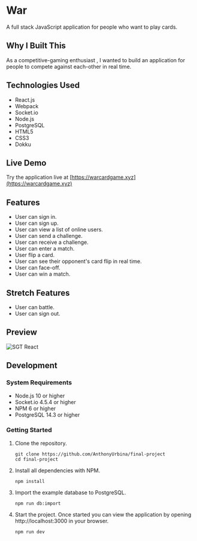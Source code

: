 # War

A full stack JavaScript application for people who want to play cards.


## Why I Built This

As a competitive-gaming enthusiast , I wanted to build an application for people to compete against each-other in real time.

## Technologies Used

- React.js
- Webpack
- Socket.io
- Node.js
- PostgreSQL
- HTML5
- CSS3
- Dokku

## Live Demo

Try the application live at [https://warcardgame.xyz](https://warcardgame.xyz)

## Features

- User can sign in.
- User can sign up.
- User can view a list of online users.
- User can send a challenge.
- User can receive a challenge.
- User can enter a match.
- User flip a card.
- User can see their opponent's card flip in real time.
- User can face-off.
- User can win a match.

## Stretch Features

- User can battle.
- User can sign out.

## Preview

![SGT React](assets/sgt-react.gif)

## Development

### System Requirements

- Node.js 10 or higher
- Socket.io 4.5.4 or higher
- NPM 6 or higher
- PostgreSQL 14.3 or higher

### Getting Started

1. Clone the repository.

    ```shell
    git clone https://github.com/AnthonyUrbina/final-project
    cd final-project
    ```

1. Install all dependencies with NPM.

    ```shell
    npm install
    ```

1. Import the example database to PostgreSQL.

    ```shell
    npm run db:import
    ```

1. Start the project. Once started you can view the application by opening http://localhost:3000 in your browser.

    ```shell
    npm run dev
    ```
